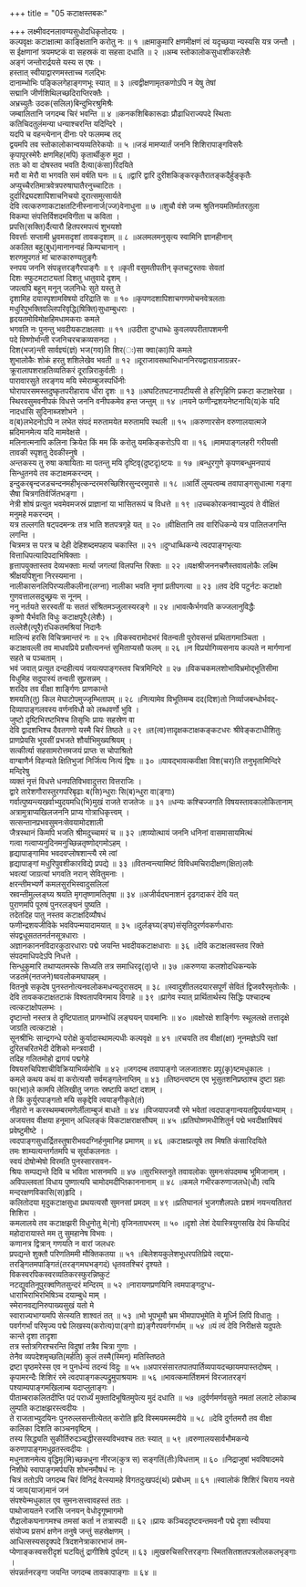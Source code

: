 +++
title = "05 कटाक्षस्तबकः"

+++
लक्ष्मीवदनलावण्यसुधोदधिकृतोदयः ।  
कल्पवृक्षः कटाक्षात्मा काङ्क्षितानि करोतु नः ॥ १ ॥क्षमाकुमारि क्षणमीक्षणं त्वं यदृच्छया न्यस्यसि यत्र जन्तौ ।  
स ईक्षणानां त्रयमष्टकं वा सहस्रकं वा सहसा दधाति ॥ २ ॥अम्ब स्तोकालोकसुधाशीकरलेशैः  
अङ्गं जन्तोरार्द्रयसे यस्य स एषः ।  
हस्तात् स्वीयाद्वारणमस्ताच्च गलद्भिः  
दानाम्भोभिः पङ्किलगेहाङ्गणभूः स्यात् ॥ ३ ॥त्वद्वीक्षणामृतकणोऽपि न येषु तेषां  
सद्मानि जीर्णशिथिलच्छदिराप्तिरक्तैः ।  
अभ्रच्युतैः उदक(सलिल)बिन्दुभिरश्रुमिश्रैः  
जम्बालितानि जगदम्ब चिरं भवन्ति ॥ ४ ॥कनकशिबिकारूढाः प्रौढाधिराज्यपदे स्थिताः  
कतिचिदतुलंमन्या धन्याश्चरन्ति यदिन्दिरे ।  
यदपि च वहन्त्येनान् दीनाः परे फलमम्ब तद्  
द्वयमपि तव स्तोकालोकान्वयव्यतिरेकयोः ॥ ५ ॥जडं मामप्यार्तं जननि शिशिरापाङ्गविसरैः  
कृपापूरस्मेरैः क्षणमिह(मपि) कृतार्थीकुरु मुदा ।  
ततः को वा दोषस्तव भवति दैत्या(कंसा)रिदयिते  
मरौ वा मेरौ वा भगवति समं वर्षति घनः ॥ ६ ॥द्वारि द्वारि दुरीशकिङ्करकृतैरातङ्कदैर्हुङ्कृतैः  
अप्युच्चैरतिमात्रवेत्रपरुषाघातैरनुच्चाटितः ।  
दुर्दारिद्र्यदशापिशाचनिचयो दूरात्समुत्सार्यते  
देवि त्वत्करुणाकटाक्षतटिनीस्नानार्ज(ज्ज)वेनाधुना ॥ ७ ॥शुचौ वंशे जन्म श्रुतिनयमतिर्मातरतुला  
विकम्पा संपत्तिर्विशदमविगीता च कविता ।  
प्रपत्ति(सक्ति)र्दैत्यारौ हितपरमपत्यं शुभयशो  
विवर्त्ताः सप्तामी ध्रुवमसदृशां तावकदृशाम् ॥ ८ ॥अलमलमनुसृत्य स्वामिनि ज्ञानहीनान्  
अकलित बहु(बुध)मानानन्वहं किम्पचानान् ।  
शरणमुपगतं मां चारुकारुण्यतुङ्गैः  
स्नपय जननि संपन्नृत्तरङ्गैरपाङ्गैः ॥ ९ ॥कृती वसुमतीपतीन् कृतचटुस्तवः सेवतां  
दिशः स्फुटमटाट्यतां दिशतु धातुवादे दृशम् ।  
जपत्वपि बहून् मनून् जलनिधेः सुते यस्तु ते  
दृशामिह दयास्पृशामविषयो दरिद्राति सः ॥ १० ॥कृपणदशापिशाचगणमोचनवेत्रलताः  
मधुरिपुभक्तिवल्लिपरिवृद्धि(षिक्ति)सुधाम्बुधराः ।  
हृदयतमोविमोक्षहिमधामकराः कमले  
भगवति नः पुनन्तु भवदीयकटाक्षलवाः ॥ ११ ॥उदीता दुग्धाब्धेः कुवलयपरीतापशमनी  
पदे विष्णोर्भान्ती रजनिचरचक्रव्यसनदा ।  
दिश(भज)न्ती सार्वज्ञ्यं(ज्ञं) भज(गव)ति शिर(ः)सा क्वा(का)पि कमले  
शुभालोकैः शोकं हरतु शशिलेखेव भवती ॥ १२ ॥दूराजावसथाभिधाननिरयद्वाराग्रजाग्रन्नर-  
क्रूरालापशराहतिव्यतिकरं दूरान्निराकुर्वतीः ।  
पारावारसुते तरङ्गय मयि स्मेराम्बुजस्पर्धिनीः  
घोरापारसमस्तदुष्कृतपरीहाराय धीरा दृशः ॥ १३ ॥अघटितघटनापटीयसी ते हरिगृहिणि प्रकटा कटाक्षरेखा ।  
स्थिरवसुमवनीपकं विधत्ते जननि वनीपकमेव हन्त जन्तुम् ॥ १४ ॥नयने फणीन्द्रशयनेष्टनायि(य)के यदि नादधासि सुदिनाब्जशोभने ।  
व(ब)लभेदनोऽपि न लभेत संपदं मरुतामयेत मरुतामपि स्थली ॥ १५ ॥करुणारसेन वरुणालयात्मजे म्रदिमानमेत्य यदि मामवेक्षसे ।  
मलिनात्मनापि कलिना क्रियेत किं मम किं करोतु यमकिङ्करोऽपि वा ॥ १६ ॥मामपाङ्गलहरी गरीयसी तावकी स्पृशतु देवकीस्नुषे ।  
अन्तकस्य तु रुषा कषायिताः मा पतन्तु मयि दृष्टिवृ(दुष्टदृ)ष्टयः ॥ १७ ॥बन्धुरगुणे कृपणबन्धुमनपायं सिन्धुतनये तव कटाक्षमकरन्दम् ।  
इन्दुकरबृन्दजडचन्दनमहीभृत्कन्दरमरुच्छिशिरसुन्दरमुपासे ॥ १८ ॥आर्तिं लुम्पत्वम्ब तवापाङ्गसुधात्मा गङ्गा सैषा चित्रगतिर्वर्जितभङ्गा ।  
नेत्री शोषं प्रत्युत भवमेवमजस्रं प्राज्ञानां या भासितरूपं च विधत्ते ॥ १९ ॥उच्चकोरकनवाभ्युदयं ते वीक्षितं मनुमहे मकरन्दम् ।  
यत्र तल्लगति षट्पदमन्त्रः तत्र भाति शतपत्रगृहे यत् ॥ २० ॥वीक्षितानि तव वारिधिकन्ये यत्र पालितजगन्ति लगन्ति ।  
चित्रमत्र स परत्र च देही देहिशब्दमपहाय चकास्ति ॥ २१ ॥दुग्धाब्धिकन्ये त्वदपाङ्गभृत्याः वित्ताधिपत्यादिपदाभिषिक्ताः ।  
हृत्तापयुक्तास्तव देव्यभक्ताः मर्त्या जगत्यां विलपन्ति रिक्ताः ॥ २२ ॥यक्षश्रीजननचणैस्तवावलोकैः लक्ष्मि श्रीक्षयपिशुना निरस्यमाना ।  
नालीकासनलिपिरप्यलीकलीना(लग्ना) नालीका भवति नृणां प्रतीपगत्या ॥ २३ ॥तव देवि पटुर्नटः कटाक्षो गुणवत्तालसदुच्छ्रयः स नूनम् ।  
ननु नर्तयते सरस्वतीं यः सततं संश्रितमञ्जुलास्यरङ्गे ॥ २४ ॥भावत्कैर्भगवति कज्जलानुविद्धैः  
कृष्णो यैर्भवति विधुः कटाक्षपूरैः(लेशैः) ।  
तल्लेशै(त्पूरै)रधिकतमश्रियां निदानैः  
मालिन्यं हरसि विचित्रमान्तरं नः ॥ २५ ॥विकस्वरामोदभरं वितन्वती पुरोवसन्तं प्रथितागमाञ्चिता ।  
कटाक्षवल्ली तव माधवप्रिये प्रसौत्यनन्तं सुमिताप्यसौ फलम् ॥ २६ ॥न विप्रयोगिव्यसनाय कल्पते न मार्गणानां सहते च पञ्चताम् ।  
भवं जवात् प्रत्युत दन्दहीत्ययं जयत्यपाङ्गस्तव चित्रमिन्दिरे ॥ २७ ॥विकचकमलशोभाविभ्रमोद्भूतिसीमा  
विधुमिह सदुपास्यं तन्वती सुप्रसन्नम् ।  
शरदिव तव वीक्षा शार्ङ्गिणः प्राणकान्ते  
शमयति(तु) किल मेघाटोपमुज्जृम्भितापम् ॥ २८ ॥नित्यामेव विभूतिमम्ब दद(दिश)तो निर्व्याजबन्धोर्भवद्-  
दिव्यापाङ्गलवस्य वर्णनविधौ को लब्धवर्णो भुवि ।  
जुष्टो दृष्टिभिरष्टभिश्च तिसृभिः प्रायः सहस्रेण वा  
देवि द्वादशभिश्च दैवतगणो यस्मै चिरं तिष्ठते ॥ २९ ॥त(त्व)त्तादृक्षकटाक्षकङ्कटधरः श्रीवेङ्कटाधीशितुः  
प्राणप्रेयसि भूयसीं प्रभजते शौर्याभिमुख्यश्रियम् ।  
सत्कीर्त्या सहसामरोत्तमजयं प्राप्तः स चोपाश्रितो  
वाग्बाणैर्न विहन्यते क्षितिभुजां निर्जित्य नित्यं द्विषः ॥ ३० ॥यावद्भावत्कवीक्षा विश(चर)ति तनुभृतामिन्दिरे मन्दिरेषु  
व्यक्तं नृत्तं विधत्ते धनपतिविभवादुत्तरा वित्तराजिः ।  
द्वारे तारेशगौरास्तुरगपरिबृढाः ब(सि)न्धुराः सि(ब)न्धुरा वा(ङ्गाः)  
गर्वात्पुष्यन्त्यखर्वाभ्युदयमधि(भि)मुखं राजते राजतेजः ॥ ३१ ॥धन्यः कश्चिज्जगति विषयस्तावकालोकितानाम्  
अत्रामुत्राप्यखिलजननि प्राप्य गोत्राधिकृत्त्वम् ।  
सत्सन्तानप्रभवसुमनःसेवयामोदशाली  
जैत्रस्थानं किमपि भजति श्रीमदुच्चामरं च ॥ ३२ ॥शय्योत्थायं जननि धनिनां वासमासायमित्थं  
गत्वा गत्वाप्यनुदिनमनुच्छिन्नतृष्णोद्गमोऽहम् ।  
हृद्यापाङ्गामिव भवदवप्लोषशान्त्यै रमे त्वां  
हृद्यापाङ्गां मधुरिपुवशीकारविद्ये प्रपद्ये ॥ ३३ ॥वितन्वन्त्यामिष्टं विविधमचिरादीक्षण(क्षित)लवैः  
भवत्यां जाग्रत्यां भगवति नरान् सेवितुमनाः ।  
क्षरन्तीमभ्यर्णे कमलसुरभिस्वादुसलिलां  
स्रवन्तीमुल्लङ्घ्य श्रयति मृगतृष्णामतितृषा ॥ ३४ ॥अजीर्यदघनाशनं दृढगदाकरं देवि यत्  
पुराणमपि पूरुषं पुनरलङ्घनं पुष्यति ।  
तदेतदिह पातु नस्तव कटाक्षदिव्यौषधं  
फणीन्द्रशयजीविके भवविपन्मयादामयात् ॥ ३५ ॥दुर्लङ्घ्य(ङ्घ)संसृतिदुरर्णवकर्णधाराः संपद्वधूसततनर्तनसूत्रधाराः ।  
अज्ञानकाननविदारकुठारधाराः पद्मे जयन्ति भवदीयकटाक्षधाराः ॥ ३६ ॥देवि कटाक्षलवस्तव रिक्ते संपदमाधिपदेऽपि निधत्ते ।  
सिन्धुकुमारि तथाप्यतमस्के सिध्यति तत्र समाधिरदृ(तृ)प्ते ॥ ३७ ॥करुणया कलशोदधिकन्यके जडतमे(नतजने)ष्ववलोकमघापहम् ।  
वितनुषे सकृदेष पुनस्तनोत्यनवलोकमधन्यदुरासदम् ॥ ३८ ॥स्वादुशीतलदयारसपूर्णं सेवितं द्विजवरैरमृतोत्कैः ।  
देवि तावककटाक्षतटाकं विश्वतापविगमाय विगाहे ॥ ३९ ॥प्रागेव स्यात् प्रार्थितार्थस्य सिद्धिः पश्चादम्ब त्वत्कटाक्षोपलम्भः ।  
दृष्टान्तो नस्तत्र ते दृष्टिपातात् प्रागम्भोधिं लङ्घयन् पावमानिः ॥ ४० ॥वक्षोरक्षे शार्ङ्गिणः स्थूललक्षे तत्तादृक्षे जाग्रति त्वत्कटाक्षे ।  
सूनश्रीभिः सान्द्रगन्धे परोक्षे कुर्यादास्थामल्पधीः कल्पवृक्षे ॥ ४१ ॥रचयति तव वीक्षां(क्षा) नूनमज्ञेऽपि रक्षां  
दुरितचरितभेदी देशिको मन्त्रवादी ।  
तदिह गलितमोहो द्रागयं पद्मगेहे  
विषयरुचिपिशाचीविक्रियाभिर्व्यमोचि ॥ ४२ ॥जगदम्ब तवापाङ्गो जलजातशरः प्रपु(कृ)ष्टमधुकालः ।  
कमले कथय कथं वा करोत्यसौ सर्वमङ्गलेनाप्तिम् ॥ ४३ ॥तिष्ठन्त्वष्टम एव भूसुतशनिप्रष्ठाश्च दुष्टा ग्रहाः  
फा(भा)ले कामपि लेलिखीतु जगतः स्रष्टापि कष्टां दशाम् ।  
ते किं कुर्युरपाङ्गतो मयि सकृद्देवि त्वयाङ्गीकृते(तं)  
नीहारो न करस्थमम्बरमणेर्लीलाम्बुजं बाधते ॥ ४४ ॥विजयापजयौ रमे भवेतां त्वदपाङ्गान्वयतद्विपर्ययाभ्याम् ।  
अजयत्तव वीक्षया हनूमान् अधिलङ्कं विकटाक्षराक्षसौघम् ॥ ४५ ॥प्रतिघोष्णमधीशितुर्न पद्मे भवदीक्षाविषयं प्रवेष्टुमीष्टे ।  
त्वदपाङ्गसुधार्द्रितस्तुषारीभवदग्निर्हनुमानिह प्रमाणम् ॥ ४६ ॥कटाक्षप्रत्यूषे तव मिषति कंसारिदयिते  
तमः शाम्यत्यन्तर्गतमपि च सूर्याकलनतः ।  
स्वयं दोषोन्मेषो विरमति पुनस्सारसवन-  
श्रियः सम्पद्यन्ते दिवि च भविता भासनमपि ॥ ४७ ॥सुरभिस्तनुते तवावलोकः सुमनःसंपदमम्ब भूमिजानाम् ।  
अविपल्लवतां विधाय पुष्णात्यपि चामोदमदीप्तिकाननानाम् ॥ ४८ ॥कमले गभीरकरुणाजलधे(धौ) त्वयि मन्दरक्षणविकासि(स)हृदि ।  
कलितोदया मृदुकटाक्षसुधा प्रथयत्यसौ सुमनसां प्रमदम् ॥ ४९ ॥प्रतिघानलं भुजगशैलपतेः प्रशमं नयन्त्यतितरां शिशिरा ।  
कमलालये तव कटाक्षझरी विधुनोतु मे(नो) वृजिनतापभरम् ॥ ५० ॥दृशो लेशं देयास्त्रियुगसखि देयं कियदिदं  
महोदारायास्ते मम तु सुमहानेष विभवः ।  
कणानत्र द्वित्रान् गणयति न वारां जलधरः  
प्रपद्यन्ते शुक्तौ परिणतिममी मौक्तिकतया ॥ ५१ ॥बिलेशयकुलेशभूधरपतिप्रिये त्वद्दया-  
तरङ्गितमपाङ्गितं(तरङ्गमघभङ्गदं) धृतवतश्चिरं दृश्यते ।  
विकस्वरपिकस्वरव्यतिकरस्फुरन्निष्कुटं  
नटद्युवतिनूपुरक्वणितसुन्दरं मन्दिरम् ॥ ५२ ॥नारायणप्रणयिनि त्वमपाङ्गदुग्ध-  
धाराभिराभिरभिषिञ्च दयाम्बुधे माम् ।  
स्मेरानवद्यनिरुपाख्यसुखं यतो मे  
स्वाराज्यभाग्यमपि सेत्स्यति शाश्वतं तत् ॥ ५३ ॥भो भूपभूमौ भ्रम भीमपापभूमेति मे मूर्ध्नि लिपिं विधातुः ।  
पवर्गगर्भां परिमृज्य पद्मे लिखस्य(करोत्य)पा(ङ्गो ह्य)ङ्गैरपवर्गगर्भाम् ॥ ५४ ॥यं त्वं देवि निरीक्षसे यदुपतेः कान्ते दृशा तादृशा  
तत्र स्तोत्रगिरश्चरन्ति विदुषां तत्रैव चित्रा गुणाः ।  
तेनैव व्यपदेशमृच्छति(मर्हति) कुलं तस्मै(स्मिन्) मतिस्तिष्ठते  
द्रष्टा पृष्ठमरेस्स एव न पुनर्धन्यं तदन्यं विदुः ॥ ५५ ॥अपारसंसारतपातपार्तिव्यपायदच्छायमपास्तदोषम् ।  
कृपामरन्दैः शिशिरं रमे त्वदपाङ्गकल्पद्रुमुपाश्रयामः ॥ ५६ ॥भावत्कमार्तिशमनं विरजातरङ्गं पश्याम्यपाङ्गमखिलाम्ब यदाप्लुताङ्गः ।  
पीताम्बराकलितदीप्ति पदं परार्ध्यं मुक्तादिभूषितमुपेत्य मुदं दधाति ॥ ५७ ॥दुर्वर्णमर्णवसुते नमतां ललाटे लोकाम्ब लुम्पति कटाक्षझरस्त्वदीयः ।  
ते राजताभ्युदयिनः पुनरुल्लसन्तीत्येतत् करोति हृदि विस्मयमस्मदीये ॥ ५८ ॥देवि दुर्गतमरौ तव वीक्षा कालिका दिशति काञ्चनवृष्टिम् ।  
तस्य सिद्ध्यति सुकीर्तिरुदञ्चद्धीरसस्यविभवश्च ततः स्यात् ॥ ५९ ॥वरुणालयसार्वभौमकन्ये करुणापाङ्गमधुव्रतस्त्वदीयः ।  
मधुनाशनमेत्य वृद्धिमृ(मि)च्छन्नधुना नीरज(कुत्र स) सङ्गतिं(तीः)विधत्ताम् ॥ ६० ॥निद्राजुषां भवविषादमये निशीथे स्वापाङ्गमर्पयसि शोभनमौषधं नः ।  
चित्रं ततोऽपि जगदम्ब चिरं विनिद्रं वेत्स्यामहे विगतदुःखपदं(थं) प्रबोधम् ॥ ६१ ॥स्वालोकं शिशिरं चिराय नयसे यं जाय(याज)मानं जनं  
संपश्येन्मधुकाल एव सुमनःसत्त्वावहस्तं ततः ।  
पाथोजायतने रजांसि जनयन् वेधोदृगूष्मागमो  
रौद्रालोकघनागमश्च तमसां कर्ता न तत्रास्पदी ॥ ६२ ॥प्रायः कञ्चिददृष्टवन्तमवनौ पद्मे दृशा स्वीयया  
संयोज्य प्रसभं क्षणेन तनुषे जन्तुं सहस्रेक्षणम् ।  
आधित्सस्यसदृक्पदे त्रिदशनेत्राकारभाजं तम-  
प्येणाङ्कस्वसरीदृशं घटयितुं द्रागीशिषे दुर्घटम् ॥ ६३ ॥मुखरुचिसरित्तरङ्गाः स्मितसितशतपत्रलोलकलभृङ्गाः ।  
संपन्नर्तनरङ्गा जयन्ति जगदम्ब तावकापाङ्गाः ॥ ६४ ॥